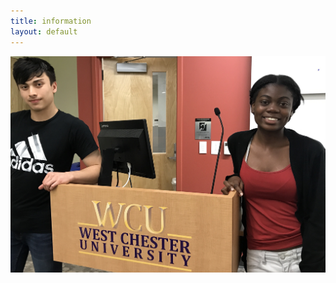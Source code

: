 ```yaml
---
title: information
layout: default
---
```

 <img width="600" hieght="300" src="assets/images/pic_for_site.jpg"/>
